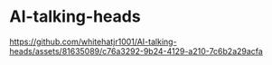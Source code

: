 # AI-talking-heads



https://github.com/whitehatjr1001/AI-talking-heads/assets/81635089/c76a3292-9b24-4129-a210-7c6b2a29acfa


